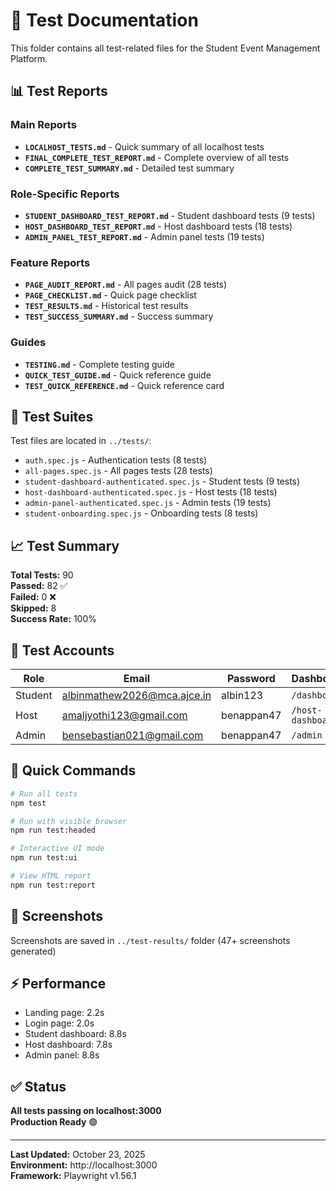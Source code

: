 # 📁 Test Documentation

This folder contains all test-related files for the Student Event Management Platform.

## 📊 Test Reports

### Main Reports
- **`LOCALHOST_TESTS.md`** - Quick summary of all localhost tests
- **`FINAL_COMPLETE_TEST_REPORT.md`** - Complete overview of all tests
- **`COMPLETE_TEST_SUMMARY.md`** - Detailed test summary

### Role-Specific Reports
- **`STUDENT_DASHBOARD_TEST_REPORT.md`** - Student dashboard tests (9 tests)
- **`HOST_DASHBOARD_TEST_REPORT.md`** - Host dashboard tests (18 tests)
- **`ADMIN_PANEL_TEST_REPORT.md`** - Admin panel tests (19 tests)

### Feature Reports
- **`PAGE_AUDIT_REPORT.md`** - All pages audit (28 tests)
- **`PAGE_CHECKLIST.md`** - Quick page checklist
- **`TEST_RESULTS.md`** - Historical test results
- **`TEST_SUCCESS_SUMMARY.md`** - Success summary

### Guides
- **`TESTING.md`** - Complete testing guide
- **`QUICK_TEST_GUIDE.md`** - Quick reference guide
- **`TEST_QUICK_REFERENCE.md`** - Quick reference card

## 🧪 Test Suites

Test files are located in `../tests/`:
- `auth.spec.js` - Authentication tests (8 tests)
- `all-pages.spec.js` - All pages tests (28 tests)
- `student-dashboard-authenticated.spec.js` - Student tests (9 tests)
- `host-dashboard-authenticated.spec.js` - Host tests (18 tests)
- `admin-panel-authenticated.spec.js` - Admin tests (19 tests)
- `student-onboarding.spec.js` - Onboarding tests (8 tests)

## 📈 Test Summary

**Total Tests:** 90  
**Passed:** 82 ✅  
**Failed:** 0 ❌  
**Skipped:** 8  
**Success Rate:** 100%  

## 🔑 Test Accounts

| Role | Email | Password | Dashboard |
|------|-------|----------|-----------|
| Student | albinmathew2026@mca.ajce.in | albin123 | `/dashboard` |
| Host | amaljyothi123@gmail.com | benappan47 | `/host-dashboard` |
| Admin | bensebastian021@gmail.com | benappan47 | `/admin` |

## 🚀 Quick Commands

```bash
# Run all tests
npm test

# Run with visible browser
npm run test:headed

# Interactive UI mode
npm run test:ui

# View HTML report
npm run test:report
```

## 📸 Screenshots

Screenshots are saved in `../test-results/` folder (47+ screenshots generated)

## ⚡ Performance

- Landing page: 2.2s
- Login page: 2.0s
- Student dashboard: 8.8s
- Host dashboard: 7.8s
- Admin panel: 8.8s

## ✅ Status

**All tests passing on localhost:3000**  
**Production Ready** 🟢

---

**Last Updated:** October 23, 2025  
**Environment:** http://localhost:3000  
**Framework:** Playwright v1.56.1
